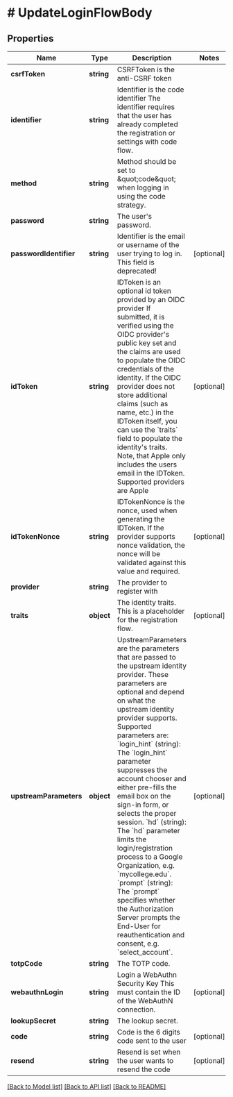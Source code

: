 # # UpdateLoginFlowBody

## Properties

Name | Type | Description | Notes
------------ | ------------- | ------------- | -------------
**csrfToken** | **string** | CSRFToken is the anti-CSRF token |
**identifier** | **string** | Identifier is the code identifier The identifier requires that the user has already completed the registration or settings with code flow. |
**method** | **string** | Method should be set to \&quot;code\&quot; when logging in using the code strategy. |
**password** | **string** | The user&#39;s password. |
**passwordIdentifier** | **string** | Identifier is the email or username of the user trying to log in. This field is deprecated! | [optional]
**idToken** | **string** | IDToken is an optional id token provided by an OIDC provider  If submitted, it is verified using the OIDC provider&#39;s public key set and the claims are used to populate the OIDC credentials of the identity. If the OIDC provider does not store additional claims (such as name, etc.) in the IDToken itself, you can use the &#x60;traits&#x60; field to populate the identity&#39;s traits. Note, that Apple only includes the users email in the IDToken.  Supported providers are Apple | [optional]
**idTokenNonce** | **string** | IDTokenNonce is the nonce, used when generating the IDToken. If the provider supports nonce validation, the nonce will be validated against this value and required. | [optional]
**provider** | **string** | The provider to register with |
**traits** | **object** | The identity traits. This is a placeholder for the registration flow. | [optional]
**upstreamParameters** | **object** | UpstreamParameters are the parameters that are passed to the upstream identity provider.  These parameters are optional and depend on what the upstream identity provider supports. Supported parameters are: &#x60;login_hint&#x60; (string): The &#x60;login_hint&#x60; parameter suppresses the account chooser and either pre-fills the email box on the sign-in form, or selects the proper session. &#x60;hd&#x60; (string): The &#x60;hd&#x60; parameter limits the login/registration process to a Google Organization, e.g. &#x60;mycollege.edu&#x60;. &#x60;prompt&#x60; (string): The &#x60;prompt&#x60; specifies whether the Authorization Server prompts the End-User for reauthentication and consent, e.g. &#x60;select_account&#x60;. | [optional]
**totpCode** | **string** | The TOTP code. |
**webauthnLogin** | **string** | Login a WebAuthn Security Key  This must contain the ID of the WebAuthN connection. | [optional]
**lookupSecret** | **string** | The lookup secret. |
**code** | **string** | Code is the 6 digits code sent to the user | [optional]
**resend** | **string** | Resend is set when the user wants to resend the code | [optional]

[[Back to Model list]](../../README.md#models) [[Back to API list]](../../README.md#endpoints) [[Back to README]](../../README.md)
